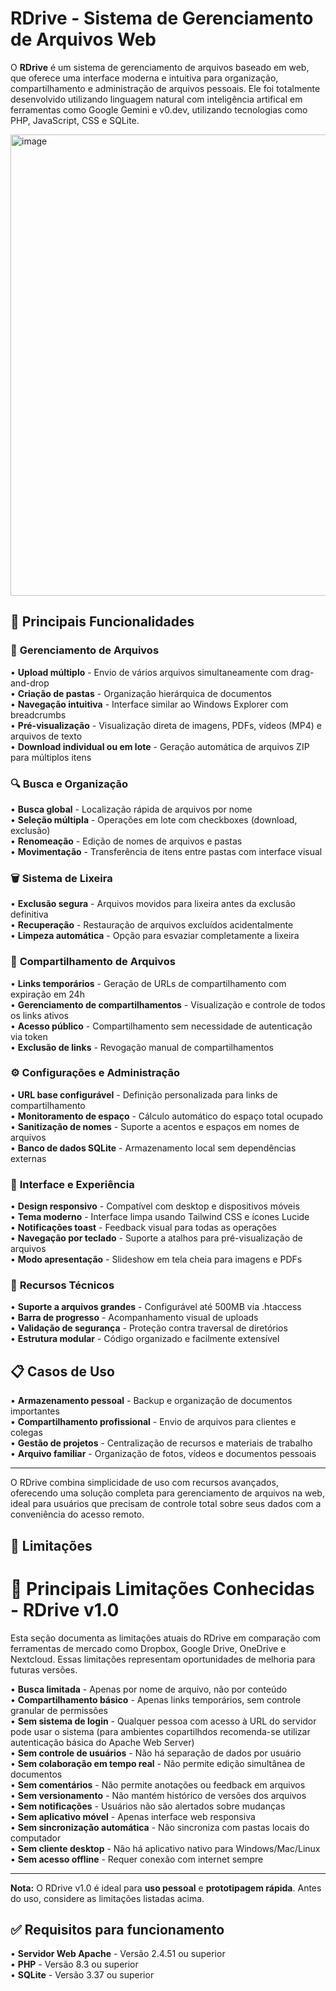 # RDrive - Sistema de Gerenciamento de Arquivos Web

O **RDrive** é um sistema de gerenciamento de arquivos baseado em web, que oferece uma interface moderna e intuitiva para organização, compartilhamento e administração de arquivos pessoais. Ele foi totalmente desenvolvido utilizando linguagem natural com inteligência artifical em ferramentas como Google Gemini e v0.dev, utilizando tecnologias como PHP, JavaScript, CSS e SQLite.

<img width="1256" height="738" alt="image" src="https://github.com/user-attachments/assets/cef1f306-2069-4f7b-8d69-17b81a6aa7ec" />



## 🎯 Principais Funcionalidades

### 📁 **Gerenciamento de Arquivos**
• **Upload múltiplo** - Envio de vários arquivos simultaneamente com drag-and-drop  
• **Criação de pastas** - Organização hierárquica de documentos  
• **Navegação intuitiva** - Interface similar ao Windows Explorer com breadcrumbs  
• **Pré-visualização** - Visualização direta de imagens, PDFs, vídeos (MP4) e arquivos de texto  
• **Download individual ou em lote** - Geração automática de arquivos ZIP para múltiplos itens

### 🔍 **Busca e Organização**
• **Busca global** - Localização rápida de arquivos por nome  
• **Seleção múltipla** - Operações em lote com checkboxes (download, exclusão)  
• **Renomeação** - Edição de nomes de arquivos e pastas  
• **Movimentação** - Transferência de itens entre pastas com interface visual

### 🗑️ **Sistema de Lixeira**
• **Exclusão segura** - Arquivos movidos para lixeira antes da exclusão definitiva  
• **Recuperação** - Restauração de arquivos excluídos acidentalmente  
• **Limpeza automática** - Opção para esvaziar completamente a lixeira

### 🔗 **Compartilhamento de Arquivos**
• **Links temporários** - Geração de URLs de compartilhamento com expiração em 24h  
• **Gerenciamento de compartilhamentos** - Visualização e controle de todos os links ativos  
• **Acesso público** - Compartilhamento sem necessidade de autenticação via token  
• **Exclusão de links** - Revogação manual de compartilhamentos

### ⚙️ **Configurações e Administração**
• **URL base configurável** - Definição personalizada para links de compartilhamento  
• **Monitoramento de espaço** - Cálculo automático do espaço total ocupado  
• **Sanitização de nomes** - Suporte a acentos e espaços em nomes de arquivos  
• **Banco de dados SQLite** - Armazenamento local sem dependências externas

### 🎨 **Interface e Experiência**
• **Design responsivo** - Compatível com desktop e dispositivos móveis  
• **Tema moderno** - Interface limpa usando Tailwind CSS e ícones Lucide  
• **Notificações toast** - Feedback visual para todas as operações  
• **Navegação por teclado** - Suporte a atalhos para pré-visualização de arquivos  
• **Modo apresentação** - Slideshow em tela cheia para imagens e PDFs

### 🔧 **Recursos Técnicos**
• **Suporte a arquivos grandes** - Configurável até 500MB via .htaccess  
• **Barra de progresso** - Acompanhamento visual de uploads  
• **Validação de segurança** - Proteção contra traversal de diretórios  
• **Estrutura modular** - Código organizado e facilmente extensível  

## 📋 **Casos de Uso**
• **Armazenamento pessoal** - Backup e organização de documentos importantes  
• **Compartilhamento profissional** - Envio de arquivos para clientes e colegas  
• **Gestão de projetos** - Centralização de recursos e materiais de trabalho  
• **Arquivo familiar** - Organização de fotos, vídeos e documentos pessoais

---

O RDrive combina simplicidade de uso com recursos avançados, oferecendo uma solução completa para gerenciamento de arquivos na web, ideal para usuários que precisam de controle total sobre seus dados com a conveniência do acesso remoto.


## 🚩 Limitações

# 🚫 Principais Limitações Conhecidas - RDrive v1.0

Esta seção documenta as limitações atuais do RDrive em comparação com ferramentas de mercado como Dropbox, Google Drive, OneDrive e Nextcloud. Essas limitações representam oportunidades de melhoria para futuras versões.

• **Busca limitada** - Apenas por nome de arquivo, não por conteúdo  
• **Compartilhamento básico** - Apenas links temporários, sem controle granular de permissões  
• **Sem sistema de login** - Qualquer pessoa com acesso à URL do servidor pode usar o sistema (para ambientes copartilhdos recomenda-se utilizar autenticação básica do Apache Web Server)  
• **Sem controle de usuários** - Não há separação de dados por usuário  
• **Sem colaboração em tempo real** - Não permite edição simultânea de documentos  
• **Sem comentários** - Não permite anotações ou feedback em arquivos  
• **Sem versionamento** - Não mantém histórico de versões dos arquivos  
• **Sem notificações** - Usuários não são alertados sobre mudanças  
• **Sem aplicativo móvel** - Apenas interface web responsiva  
• **Sem sincronização automática** - Não sincroniza com pastas locais do computador  
• **Sem cliente desktop** - Não há aplicativo nativo para Windows/Mac/Linux  
• **Sem acesso offline** - Requer conexão com internet sempre

---
**Nota:** O RDrive v1.0 é ideal para **uso pessoal** e **prototipagem rápida**. Antes do uso, considere as limitações listadas acima.

## ✅ Requisitos para funcionamento
• **Servidor Web Apache** - Versão 2.4.51 ou superior  
• **PHP** - Versão 8.3 ou superior  
• **SQLite** - Versão 3.37 ou superior  
